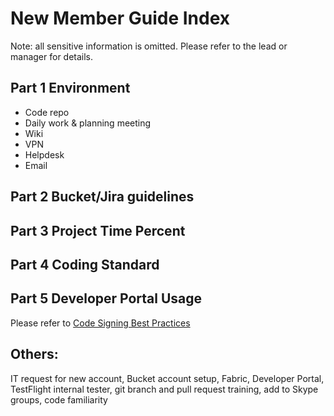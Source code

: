 # New Member Guide Index

Note: all sensitive information is omitted. Please refer to the lead or manager for details.

## Part 1 Environment

* Code repo
* Daily work & planning meeting
* Wiki
* VPN
* Helpdesk
* Email

## Part 2 Bucket/Jira guidelines

## Part 3 Project Time Percent

## Part 4 Coding Standard

## Part 5 Developer Portal Usage

Please refer to [Code Signing Best Practices](https://mobiledevteam.gitbooks.io/mobile-development/content/code_signing_best_practices.html)

## Others:
IT request for new account,  Bucket account setup, Fabric, Developer Portal, TestFlight internal tester, git branch and pull request training, add to Skype groups, code familiarity

